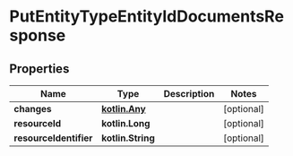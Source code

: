 
# PutEntityTypeEntityIdDocumentsResponse

## Properties
| Name | Type | Description | Notes |
| ------------ | ------------- | ------------- | ------------- |
| **changes** | [**kotlin.Any**](.md) |  |  [optional] |
| **resourceId** | **kotlin.Long** |  |  [optional] |
| **resourceIdentifier** | **kotlin.String** |  |  [optional] |



